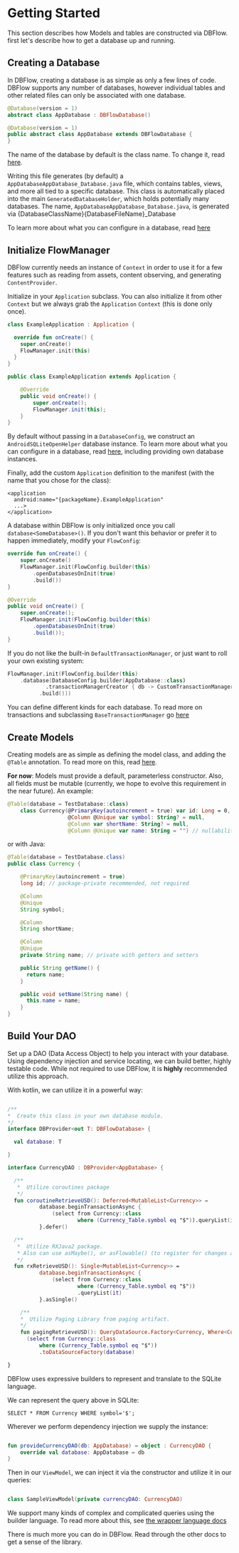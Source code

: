 # Getting Started

This section describes how Models and tables are constructed via DBFlow. first let's describe how to get a database up and running.

## Creating a Database

In DBFlow, creating a database is as simple as only a few lines of code. DBFlow supports any number of databases, however individual tables and other related files can only be associated with one database.

```kotlin
@Database(version = 1)
abstract class AppDatabase : DBFlowDatabase()
```

```java
@Database(version = 1)
public abstract class AppDatabase extends DBFlowDatabase {
}
```

The name of the database by default is the class name. To change it, read [here](usage2/usage/databases.md).

Writing this file generates \(by default\) a `AppDatabaseAppDatabase_Database.java` file, which contains tables, views, and more all tied to a specific database.
 This class is automatically placed into the main `GeneratedDatabaseHolder`,
 which holds potentially many databases.
 The name, `AppDatabaseAppDatabase_Database.java`, is generated via {DatabaseClassName}{DatabaseFileName}\_Database

To learn more about what you can configure in a database, read [here](usage2/usage/databases.md)

## Initialize FlowManager

DBFlow currently needs an instance of `Context` in order to use it for a few features such as reading from assets, content observing, and generating `ContentProvider`.

Initialize in your `Application` subclass. You can also initialize it from other `Context` but we always grab the `Application` `Context` \(this is done only once\).

```kotlin
class ExampleApplication : Application {

  override fun onCreate() {
    super.onCreate()
    FlowManager.init(this)
  }
}
```

```java
public class ExampleApplication extends Application {

    @Override
    public void onCreate() {
        super.onCreate();
        FlowManager.init(this);
    }
}
```

By default without passing in a `DatabaseConfig`, we construct an `AndroidSQLiteOpenHelper` database instance. To learn more about what you can configure in a database, read [here](usage2/usage/databases.md), including providing own database instances.

Finally, add the custom `Application` definition to the manifest \(with the name that you chose for the class\):

```markup
<application
  android:name="{packageName}.ExampleApplication"
  ...>
</application>
```

A database within DBFlow is only initialized once you call `database<SomeDatabase>()`. If you don't want this behavior or prefer it to happen immediately, modify your `FlowConfig`:

```kotlin
override fun onCreate() {
    super.onCreate()
    FlowManager.init(FlowConfig.builder(this)
        .openDatabasesOnInit(true)
        .build())
}
```

```java
@Override
public void onCreate() {
    super.onCreate();
    FlowManager.init(FlowConfig.builder(this)
        .openDatabasesOnInit(true)
        .build());
}
```

If you do not like the built-in `DefaultTransactionManager`, or just want to roll your own existing system:

```kotlin
FlowManager.init(FlowConfig.builder(this)
    .database(DatabaseConfig.builder(AppDatabase::class)
            .transactionManagerCreator { db -> CustomTransactionManager(db))
          .build()))
```

You can define different kinds for each database. To read more on transactions and subclassing `BaseTransactionManager` go [here](usage2/usage/storingdata.md)

## Create Models

Creating models are as simple as defining the model class, and adding the `@Table` annotation. To read more on this, read [here](usage2/usage/models.md).

**For now**: Models must provide a default, parameterless constructor. Also, all fields must be mutable (currently, we hope to evolve this requirement in the near future). An example:

```kotlin
@Table(database = TestDatabase::class)
    class Currency(@PrimaryKey(autoincrement = true) var id: Long = 0,
                   @Column @Unique var symbol: String? = null,
                   @Column var shortName: String? = null,
                   @Column @Unique var name: String = "") // nullability of fields are respected. We will not assign a null value to this field.
```

or with Java:

```java
@Table(database = TestDatabase.class)
public class Currency {

    @PrimaryKey(autoincrement = true)
    long id; // package-private recommended, not required

    @Column
    @Unique
    String symbol;

    @Column
    String shortName;

    @Column
    @Unique
    private String name; // private with getters and setters

    public String getName() {
      return name;
    }

    public void setName(String name) {
      this.name = name;
    }
}
```

## Build Your DAO

Set up a DAO (Data Access Object) to help you interact with your database. Using dependency injection and service locating, we can build better, highly testable code. While not required to use DBFlow, it is __highly__ recommended utilize this approach.

With kotlin, we can utilize it in a powerful way:

```kotlin

/**
*  Create this class in your own database module.
*/
interface DBProvider<out T: DBFlowDatabase> {

  val database: T

}

interface CurrencyDAO : DBProvider<AppDatabase> {

  /**
   *  Utilize coroutines package
   */
  fun coroutineRetrieveUSD(): Deferred<MutableList<Currency>> =
          database.beginTransactionAsync {
              (select from Currency::class
                      where (Currency_Table.symbol eq "$")).queryList(it)
          }.defer()

  /**
   *  Utilize RXJava2 package.
   * Also can use asMaybe(), or asFlowable() (to register for changes and continue listening)
   */
  fun rxRetrieveUSD(): Single<MutableList<Currency>> =
          database.beginTransactionAsync {
              (select from Currency::class
                      where (Currency_Table.symbol eq "$"))
                      .queryList(it)
          }.asSingle()

    /**
    *  Utilize Paging Library from paging artifact.
    */
    fun pagingRetrieveUSD(): QueryDataSource.Factory<Currency, Where<Currency>> =
      (select from Currency::class
          where (Currency_Table.symbol eq "$"))
          .toDataSourceFactory(database)

}

```

DBFlow uses expressive builders to represent and translate to the SQLite language.

We can represent the query above in SQLite:

```text
SELECT * FROM Currency WHERE symbol='$';
```

Wherever we perform dependency injection we supply the instance:

```kotlin

fun provideCurrencyDAO(db: AppDatabase) = object : CurrencyDAO {
    override val database: AppDatabase = db
}

```

Then in our `ViewModel`, we can inject it via the constructor and utilize it in our queries:
```kotlin

class SampleViewModel(private currencyDAO: CurrencyDAO)

```

We support many kinds of complex and complicated queries using the builder language. To read more about this, see [the wrapper language docs](usage2/usage/sqlitewrapperlanguage.md)

There is much more you can do in DBFlow. Read through the other docs to get a sense of the library.
